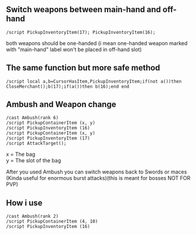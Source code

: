 ## Switch weapons between main-hand and off-hand
```
/script PickupInventoryItem(17); PickupInventoryItem(16);
```
both weapons should be one-handed (i mean one-handed weapon marked with "main-hand" label won't be placed in off-hand slot)

 

## The same function but more safe method
```
/script local a,b=CursorHasItem,PickupInventoryItem;if(not a())then CloseMerchant();b(17);if(a())then b(16);end end 
```


## Ambush and Weapon change
```
/cast Ambush(rank 6)
/script PickupContainerItem (x, y)
/script PickupInventoryItem (16)
/script PickupContainerItem (x, y)
/script PickupInventoryItem (17)
/script AttackTarget();
```

x = The bag<br/>
y = The slot of the bag<br/>

After you used Ambush you can switch weapons back to Swords or maces (Kinda useful for enormous burst attacks)(this is meant for bosses NOT FOR PVP)


## How i use
```
/cast Ambush(rank 2)
/script PickupContainerItem (4, 10)
/script PickupInventoryItem (16)
```